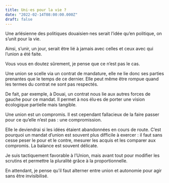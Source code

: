 ```yaml
---
title: Uni·es pour la vie ?
date: "2022-02-14T08:00:00.000Z"
draft: false
---
```


Une arlésienne des politiques douaisien·nes serait l’idée qu’en politique, on s’unit pour la vie.

Ainsi, s’unir, un jour, serait être lié à jamais avec celles et ceux avec qui l’union a été faite.

Vous vous en doutez sûrement, je pense que ce n’est pas le cas.

Une union se scelle via un contrat de mandature, elle ne lie donc ses parties prenantes que le temps de ce dernier. Elle peut même être rompue quand les termes du contrat ne sont pas respectés.

De fait, par exemple, à Douai, un contrat nous lie aux autres forces de gauche pour ce mandat. Il permet à nos élu·es de porter une vision écologique partielle mais tangible.

Une union est un compromis. Il est cependant fallacieux de la faire passer pour ce qu’elle n’est pas : une compromission.

Elle le deviendrai si les idées étaient abandonnées en cours de route. C’est pourquoi un mandat d’union est souvent plus difficile à exercer : il faut sans cesse peser le pour et le contre, mesurer les acquis et les comparer aux compromis. La balance est souvent délicate.

Je suis tactiquement favorable à l’Union, mais avant tout pour modifier les scrutins et permettre la pluralité grâce à la proportionnelle.

En attendant, je pense qu’il faut alterner entre union et autonomie pour agir sans être invisibilisé.
